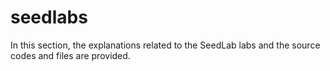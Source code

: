 # seedlabs
In this section, the explanations related to the SeedLab labs and the source codes and files are provided.
